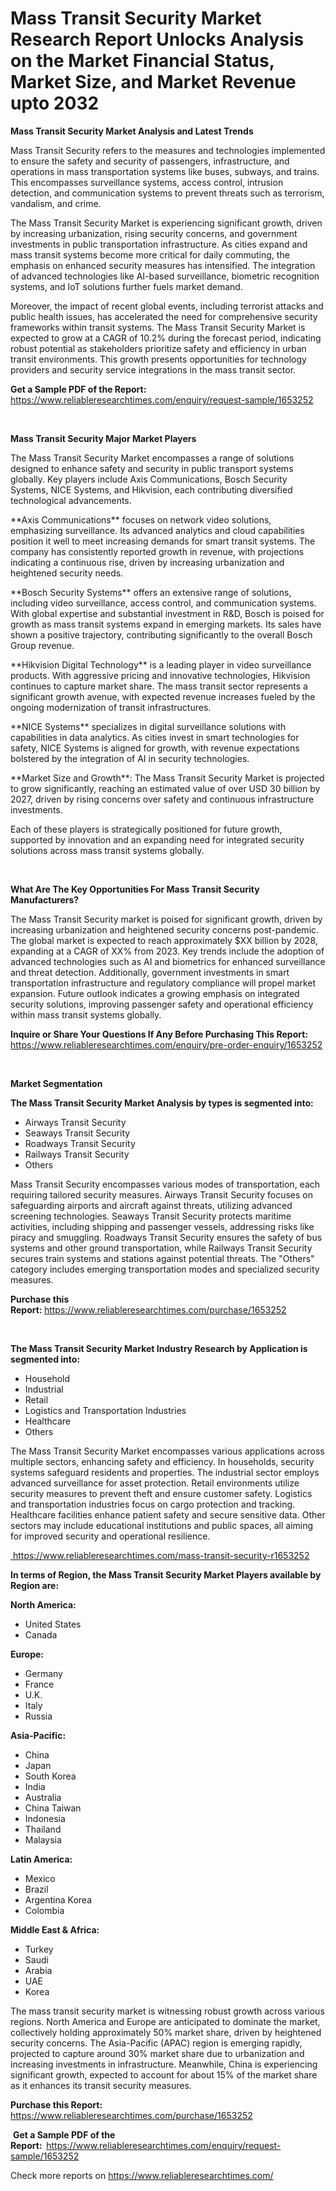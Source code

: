 <p><h1>Mass Transit Security Market Research Report Unlocks Analysis on the Market Financial Status, Market Size, and Market Revenue upto 2032</h1></p><p><strong>Mass Transit Security Market Analysis and Latest Trends</strong></p>
<p><p>Mass Transit Security refers to the measures and technologies implemented to ensure the safety and security of passengers, infrastructure, and operations in mass transportation systems like buses, subways, and trains. This encompasses surveillance systems, access control, intrusion detection, and communication systems to prevent threats such as terrorism, vandalism, and crime.</p><p>The Mass Transit Security Market is experiencing significant growth, driven by increasing urbanization, rising security concerns, and government investments in public transportation infrastructure. As cities expand and mass transit systems become more critical for daily commuting, the emphasis on enhanced security measures has intensified. The integration of advanced technologies like AI-based surveillance, biometric recognition systems, and IoT solutions further fuels market demand. </p><p>Moreover, the impact of recent global events, including terrorist attacks and public health issues, has accelerated the need for comprehensive security frameworks within transit systems. The Mass Transit Security Market is expected to grow at a CAGR of 10.2% during the forecast period, indicating robust potential as stakeholders prioritize safety and efficiency in urban transit environments. This growth presents opportunities for technology providers and security service integrations in the mass transit sector.</p></p>
<p><strong>Get a Sample PDF of the Report:&nbsp;</strong> <a href="https://www.reliableresearchtimes.com/enquiry/request-sample/1653252?utm_campaign=2205&utm_medium=2&utm_source=Github&utm_content=ia&utm_term=05032025&utm_id=mass-transit-security">https://www.reliableresearchtimes.com/enquiry/request-sample/1653252</a></p>
<p>&nbsp;</p>
<p><strong>Mass Transit Security Major Market Players</strong></p>
<p><p>The Mass Transit Security Market encompasses a range of solutions designed to enhance safety and security in public transport systems globally. Key players include Axis Communications, Bosch Security Systems, NICE Systems, and Hikvision, each contributing diversified technological advancements.</p><p>**Axis Communications** focuses on network video solutions, emphasizing surveillance. Its advanced analytics and cloud capabilities position it well to meet increasing demands for smart transit systems. The company has consistently reported growth in revenue, with projections indicating a continuous rise, driven by increasing urbanization and heightened security needs.</p><p>**Bosch Security Systems** offers an extensive range of solutions, including video surveillance, access control, and communication systems. With global expertise and substantial investment in R&D, Bosch is poised for growth as mass transit systems expand in emerging markets. Its sales have shown a positive trajectory, contributing significantly to the overall Bosch Group revenue.</p><p>**Hikvision Digital Technology** is a leading player in video surveillance products. With aggressive pricing and innovative technologies, Hikvision continues to capture market share. The mass transit sector represents a significant growth avenue, with expected revenue increases fueled by the ongoing modernization of transit infrastructures.</p><p>**NICE Systems** specializes in digital surveillance solutions with capabilities in data analytics. As cities invest in smart technologies for safety, NICE Systems is aligned for growth, with revenue expectations bolstered by the integration of AI in security technologies.</p><p>**Market Size and Growth**: The Mass Transit Security Market is projected to grow significantly, reaching an estimated value of over USD 30 billion by 2027, driven by rising concerns over safety and continuous infrastructure investments.</p><p>Each of these players is strategically positioned for future growth, supported by innovation and an expanding need for integrated security solutions across mass transit systems globally.</p></p>
<p>&nbsp;</p>
<p><strong>What Are The Key Opportunities For Mass Transit Security Manufacturers?</strong></p>
<p><p>The Mass Transit Security market is poised for significant growth, driven by increasing urbanization and heightened security concerns post-pandemic. The global market is expected to reach approximately $XX billion by 2028, expanding at a CAGR of XX% from 2023. Key trends include the adoption of advanced technologies such as AI and biometrics for enhanced surveillance and threat detection. Additionally, government investments in smart transportation infrastructure and regulatory compliance will propel market expansion. Future outlook indicates a growing emphasis on integrated security solutions, improving passenger safety and operational efficiency within mass transit systems globally.</p></p>
<p><strong>Inquire or Share Your Questions If Any Before Purchasing This Report:</strong> <a href="https://www.reliableresearchtimes.com/enquiry/pre-order-enquiry/1653252?utm_campaign=2205&utm_medium=2&utm_source=Github&utm_content=ia&utm_term=05032025&utm_id=mass-transit-security">https://www.reliableresearchtimes.com/enquiry/pre-order-enquiry/1653252</a></p>
<p>&nbsp;</p>
<p><strong>Market Segmentation</strong></p>
<p><strong>The Mass Transit Security Market Analysis by types is segmented into:</strong></p>
<p><ul><li>Airways Transit Security</li><li>Seaways Transit Security</li><li>Roadways Transit Security</li><li>Railways Transit Security</li><li>Others</li></ul></p>
<p><p>Mass Transit Security encompasses various modes of transportation, each requiring tailored security measures. Airways Transit Security focuses on safeguarding airports and aircraft against threats, utilizing advanced screening technologies. Seaways Transit Security protects maritime activities, including shipping and passenger vessels, addressing risks like piracy and smuggling. Roadways Transit Security ensures the safety of bus systems and other ground transportation, while Railways Transit Security secures train systems and stations against potential threats. The "Others" category includes emerging transportation modes and specialized security measures.</p></p>
<p><strong>Purchase this Report:&nbsp;</strong><a href="https://www.reliableresearchtimes.com/purchase/1653252?utm_campaign=2205&utm_medium=2&utm_source=Github&utm_content=ia&utm_term=05032025&utm_id=mass-transit-security">https://www.reliableresearchtimes.com/purchase/1653252</a></p>
<p>&nbsp;</p>
<p><strong>The Mass Transit Security Market Industry Research by Application is segmented into:</strong></p>
<p><ul><li>Household</li><li>Industrial</li><li>Retail</li><li>Logistics and Transportation Industries</li><li>Healthcare</li><li>Others</li></ul></p>
<p><p>The Mass Transit Security Market encompasses various applications across multiple sectors, enhancing safety and efficiency. In households, security systems safeguard residents and properties. The industrial sector employs advanced surveillance for asset protection. Retail environments utilize security measures to prevent theft and ensure customer safety. Logistics and transportation industries focus on cargo protection and tracking. Healthcare facilities enhance patient safety and secure sensitive data. Other sectors may include educational institutions and public spaces, all aiming for improved security and operational resilience.</p></p>
<p><a href="https://www.reliableresearchtimes.com/mass-transit-security-r1653252?utm_campaign=2205&utm_medium=2&utm_source=Github&utm_content=ia&utm_term=05032025&utm_id=mass-transit-security">&nbsp;https://www.reliableresearchtimes.com/mass-transit-security-r1653252</a></p>
<p><strong>In terms of Region, the Mass Transit Security Market Players available by Region are:</strong></p>
<p>
    <p> <strong> North America: </strong>
        <ul>
            <li>United States</li>
            <li>Canada</li>
        </ul>
        </p> 
    <p> <strong> Europe: </strong>
        <ul>
            <li>Germany</li>
            <li>France</li>
            <li>U.K.</li>
            <li>Italy</li>
            <li>Russia</li>
        </ul>
        </p> 
    <p> <strong> Asia-Pacific: </strong>
        <ul>
            <li>China</li>
            <li>Japan</li>
            <li>South Korea</li>
            <li>India</li>
            <li>Australia</li>
            <li>China Taiwan</li>
            <li>Indonesia</li>
            <li>Thailand</li>
            <li>Malaysia</li>
        </ul>
        </p> 
    <p> <strong> Latin America: </strong>
        <ul>
            <li>Mexico</li>
            <li>Brazil</li>
            <li>Argentina Korea</li>
            <li>Colombia</li>
        </ul>
        </p> 
    <p> <strong> Middle East & Africa: </strong>
        <ul>
            <li>Turkey</li>
            <li>Saudi</li>
            <li>Arabia</li>
            <li>UAE</li>
            <li>Korea</li>
        </ul>
    </p>
    </p>
<p><p>The mass transit security market is witnessing robust growth across various regions. North America and Europe are anticipated to dominate the market, collectively holding approximately 50% market share, driven by heightened security concerns. The Asia-Pacific (APAC) region is emerging rapidly, projected to capture around 30% market share due to urbanization and increasing investments in infrastructure. Meanwhile, China is experiencing significant growth, expected to account for about 15% of the market share as it enhances its transit security measures.</p></p>
<p><strong>Purchase this Report: </strong><a href="https://www.reliableresearchtimes.com/purchase/1653252?utm_campaign=2205&utm_medium=2&utm_source=Github&utm_content=ia&utm_term=05032025&utm_id=mass-transit-security">https://www.reliableresearchtimes.com/purchase/1653252</a></p>
<p>&nbsp;<strong>Get a Sample PDF of the Report:&nbsp;&nbsp;</strong><a href="https://www.reliableresearchtimes.com/enquiry/request-sample/1653252?utm_campaign=2205&utm_medium=2&utm_source=Github&utm_content=ia&utm_term=05032025&utm_id=mass-transit-security">https://www.reliableresearchtimes.com/enquiry/request-sample/1653252</a></p>
<p><strong></strong></p>
<p>Check more reports on <a href="https://www.reliableresearchtimes.com/?utm_campaign=2205&utm_medium=2&utm_source=Github&utm_content=ia&utm_term=05032025&utm_id=mass-transit-security">https://www.reliableresearchtimes.com/</a></p>